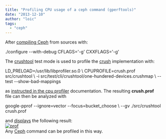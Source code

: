 ```yaml
---
title: "Profiling CPU usage of a ceph command (gperftools)"
date: "2013-12-10"
author: "loic"
tags: 
  - "ceph"
---
```


After [compiling Ceph](http://ceph.com/docs/master/install/) from sources with:

./configure --with-debug CFLAGS='-g' CXXFLAGS='-g'

The [crushtool](http://ceph.com/docs/master/man/8/crushtool/) test mode is used to profile the [crush](http://ceph.com/papers/weil-crush-sc06.pdf) implementation with:

LD\_PRELOAD=/usr/lib/libprofiler.so.0 \\
CPUPROFILE=crush.prof src/crushtool \\
  -i src/test/cli/crushtool/one-hundered-devices.crushmap \\
  --test --show-bad-mappings

as [instructed in the cpu profiler](http://goog-perftools.sourceforge.net/doc/cpu_profiler.html) documentation. The resulting **crush.prof** file can then be analyzed with

google-pprof --ignore=vector --focus=bucket\_choose \\
  --gv ./src/crushtool crush.prof

and [displays](http://pages.cs.wisc.edu/~ghost/) the following result:  
[![](images/prof-1024x615.png "prof")](http://dachary.org/wp-uploads/2013/12/prof.png)  
Any [Ceph](http://ceph.com/) command can be profiled in this way.
